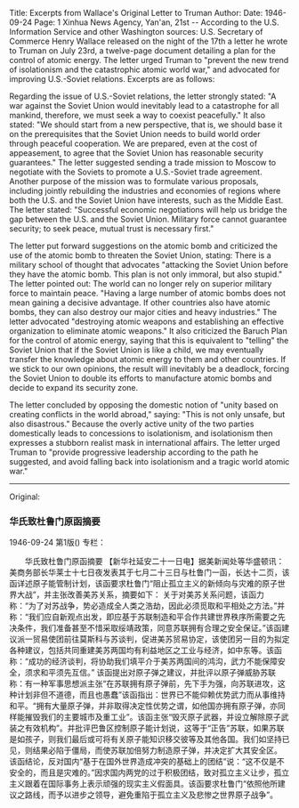 Title: Excerpts from Wallace's Original Letter to Truman
Author:
Date: 1946-09-24
Page: 1
Xinhua News Agency, Yan'an, 21st -- According to the U.S. Information Service and other Washington sources: U.S. Secretary of Commerce Henry Wallace released on the night of the 17th a letter he wrote to Truman on July 23rd, a twelve-page document detailing a plan for the control of atomic energy. The letter urged Truman to "prevent the new trend of isolationism and the catastrophic atomic world war," and advocated for improving U.S.-Soviet relations. Excerpts are as follows:

Regarding the issue of U.S.-Soviet relations, the letter strongly stated: "A war against the Soviet Union would inevitably lead to a catastrophe for all mankind, therefore, we must seek a way to coexist peacefully." It also stated: "We should start from a new perspective, that is, we should base it on the prerequisites that the Soviet Union needs to build world order through peaceful cooperation. We are prepared, even at the cost of appeasement, to agree that the Soviet Union has reasonable security guarantees." The letter suggested sending a trade mission to Moscow to negotiate with the Soviets to promote a U.S.-Soviet trade agreement. Another purpose of the mission was to formulate various proposals, including jointly rebuilding the industries and economies of regions where both the U.S. and the Soviet Union have interests, such as the Middle East. The letter stated: "Successful economic negotiations will help us bridge the gap between the U.S. and the Soviet Union. Military force cannot guarantee security; to seek peace, mutual trust is necessary first."

The letter put forward suggestions on the atomic bomb and criticized the use of the atomic bomb to threaten the Soviet Union, stating: There is a military school of thought that advocates "attacking the Soviet Union before they have the atomic bomb. This plan is not only immoral, but also stupid." The letter pointed out: The world can no longer rely on superior military force to maintain peace. "Having a large number of atomic bombs does not mean gaining a decisive advantage. If other countries also have atomic bombs, they can also destroy our major cities and heavy industries." The letter advocated "destroying atomic weapons and establishing an effective organization to eliminate atomic weapons." It also criticized the Baruch Plan for the control of atomic energy, saying that this is equivalent to "telling" the Soviet Union that if the Soviet Union is like a child, we may eventually transfer the knowledge about atomic energy to them and other countries. If we stick to our own opinions, the result will inevitably be a deadlock, forcing the Soviet Union to double its efforts to manufacture atomic bombs and decide to expand its security zone.

The letter concluded by opposing the domestic notion of "unity based on creating conflicts in the world abroad," saying: "This is not only unsafe, but also disastrous." Because the overly active unity of the two parties domestically leads to concessions to isolationism, and isolationism then expresses a stubborn realist mask in international affairs. The letter urged Truman to "provide progressive leadership according to the path he suggested, and avoid falling back into isolationism and a tragic world atomic war."



<hr /> 

Original: 


### 华氏致杜鲁门原函摘要

1946-09-24
第1版()
专栏：

　　华氏致杜鲁门原函摘要
    【新华社延安二十一日电】据美新闻处等华盛顿讯：美商务部长华莱士十七日夜发表其于七月二十三日与杜鲁门一函，长达十二页，该函详述原子能管制计划，该函要求杜鲁门“阻止孤立主义的新倾向与灾难的原子世界大战”，并主张改善美苏关系，摘要如下：
    关于对美苏关系问题，该函力称：“为了对苏战争，势必造成全人类之浩劫，因此必须觅取和平相处之方法。”并称：“我们应自新观点出发，即应基于苏联制造和平合作共建世界秩序所需要之先决条件，我们准备甚至不惜采取绥靖政策，同意苏联拥有合理之安全保证。”该函建议派一贸易使团前往莫斯科与苏谈判，促进美苏贸易协定，该使团另一目的为拟定各种建议，包括共同重建美苏两国均有利益地区之工业与经济，如中东等。该函称：“成功的经济谈判，将协助我们填平介于美苏两国间的鸿沟，武力不能保障安全，须求和平须先互信。”
    该函提出对原子弹之建议，并批评以原子弹威胁苏联称：有一种军事思想派主张“在苏联拥有原子弹前，先下手为强，向苏联进攻，这种计划非但不道德，而且也愚蠢”该函指出：世界已不能仰赖优势武力而从事维持和平。“拥有大量原子弹，并非取得决定性优势之谓，如他国亦拥有原子弹，亦同样能摧毁我们的主要城市及重工业”。该函主张“毁灭原子武器，并设立解除原子武装之有效机构”。并批评巴鲁区控制原子能计划说，这等于“正告”苏联，如果苏联是如孩子，则我们最后或可将有关原子能知识移交彼等及其他各国。我们如坚持已见，则结果必陷于僵局，而使苏联加倍努力制造原子弹，并决定扩大其安全区。
    该函结论，反对国内“基于在国外世界造成冲突的基础上的团结”说：“这不仅是不安全的，而且是灾难的。”因求国内两党的过于积极团结，致对孤立主义让步，孤立主义跟着在国际事务上表示顽强的现实主义假面具。该函要求杜鲁门“依照他所建议之路线，而予以进步之领导，避免重陷于孤立主义及悲惨之世界原子战争”。
